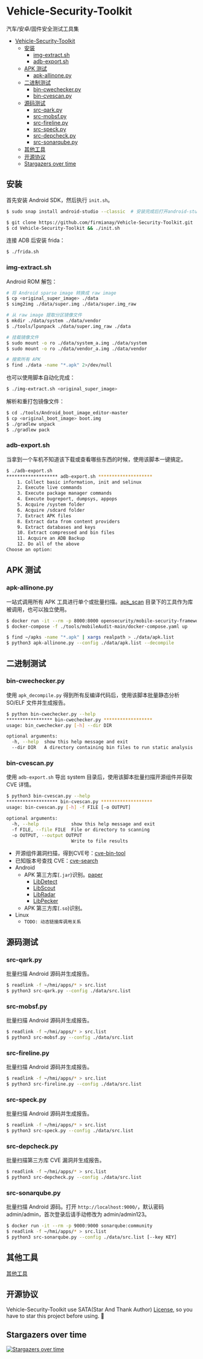 # Vehicle-Security-Toolkit

汽车/安卓/固件安全测试工具集

- [Vehicle-Security-Toolkit](#vehicle-security-toolkit)
  - [安装](#安装)
    - [img-extract.sh](#img-extractsh)
    - [adb-export.sh](#adb-exportsh)
  - [APK 测试](#apk-测试)
    - [apk-allinone.py](#apk-allinonepy)
  - [二进制测试](#二进制测试)
    - [bin-cwechecker.py](#bin-cwecheckerpy)
    - [bin-cvescan.py](#bin-cvescanpy)
  - [源码测试](#源码测试)
    - [src-qark.py](#src-qarkpy)
    - [src-mobsf.py](#src-mobsfpy)
    - [src-fireline.py](#src-firelinepy)
    - [src-speck.py](#src-speckpy)
    - [src-depcheck.py](#src-depcheckpy)
    - [src-sonarqube.py](#src-sonarqubepy)
  - [其他工具](#其他工具)
  - [开源协议](#开源协议)
  - [Stargazers over time](#stargazers-over-time)

## 安装

首先安装 Android SDK，然后执行 `init.sh`。

```sh
$ sudo snap install android-studio --classic  # 安装完成后打开android-studio进行设置

$ git clone https://github.com/firmianay/Vehicle-Security-Toolkit.git
$ cd Vehicle-Security-Toolkit && ./init.sh
```

连接 ADB 后安装 frida：

```sh
$ ./frida.sh
```

### img-extract.sh

Android ROM 解包：

```sh
# 将 Android sparse image 转换成 raw image
$ cp <original_super_image> ./data
$ simg2img ./data/super.img ./data/super.img_raw

# 从 raw image 提取分区镜像文件
$ mkdir ./data/system ./data/vendor
$ ./tools/lpunpack ./data/super.img_raw ./data

# 挂载镜像文件
$ sudo mount -o ro ./data/system_a.img ./data/system
$ sudo mount -o ro ./data/vendor_a.img ./data/vendor

# 搜索所有 APK
$ find ./data -name "*.apk" 2>/dev/null
```

也可以使用脚本自动化完成：

```sh
$ ./img-extract.sh <original_super_image>
```

解析和重打包镜像文件：

```sh
$ cd ./tools/Android_boot_image_editor-master
$ cp <original_boot_image> boot.img
$ ./gradlew unpack
$ ./gradlew pack
```

### adb-export.sh

当拿到一个车机不知道该下载或查看哪些东西的时候，使用该脚本一键搞定。

```sh
$ ./adb-export.sh
******************* adb-export.sh ********************
    1. Collect basic information, init and selinux
    2. Execute live commands
    3. Execute package manager commands
    4. Execute bugreport, dumpsys, appops
    5. Acquire /system folder
    6. Acquire /sdcard folder
    7. Extract APK files
    8. Extract data from content providers
    9. Extract databases and keys
    10. Extract compressed and bin files
    11. Acquire an ADB Backup
    12. Do all of the above
Choose an option: 
```

## APK 测试

### apk-allinone.py

一站式调用所有 APK 工具进行单个或批量扫描。[apk_scan](./apk_scan) 目录下的工具作为库被调用，也可以独立使用。

```sh
$ docker run -it --rm -p 8000:8000 opensecurity/mobile-security-framework-mobsf
$ docker-compose -f ./tools/mobileAudit-main/docker-compose.yaml up

$ find ~/apks -name "*.apk" | xargs realpath > ./data/apk.list
$ python3 apk-allinone.py --config ./data/apk.list --decompile
```

## 二进制测试
### bin-cwechecker.py

使用 `apk_decompile.py` 得到所有反编译代码后，使用该脚本批量静态分析 SO/ELF 文件并生成报告。

```sh
$ python bin-cwechecker.py --help
***************** bin-cwechecker.py ******************
usage: bin_cwechecker.py [-h] --dir DIR

optional arguments:
  -h, --help  show this help message and exit
  --dir DIR   A directory containing bin files to run static analysis
```

### bin-cvescan.py

使用 `adb-export.sh` 导出 system 目录后，使用该脚本批量扫描开源组件并获取 CVE 详情。

```sh
$ python3 bin-cvescan.py --help
******************* bin-cvescan.py *******************
usage: bin-cvescan.py [-h] -f FILE [-o OUTPUT]

optional arguments:
  -h, --help            show this help message and exit
  -f FILE, --file FILE  File or directory to scanning
  -o OUTPUT, --output OUTPUT
                        Write to file results
```

- 开源组件漏洞扫描，得到CVE号：[cve-bin-tool](https://github.com/intel/cve-bin-tool)
- 已知版本号查找 CVE：[cve-search](https://github.com/cve-search/cve-search)
- Android
  - APK 第三方库(`.jar`)识别。[paper](https://arxiv.org/pdf/2108.01964.pdf)
    - [LibDetect](https://sites.google.com/view/libdetect/)
    - [LibScout](https://github.com/reddr/LibScout)
    - [LibRadar](https://github.com/pkumza/LibRadar)
    - [LibPecker](https://github.com/yuanxzhang/LibPecker)
  - APK 第三方库(`.so`)识别。
- Linux
  - `TODO: 动态链接库调用关系`

## 源码测试
### src-qark.py

批量扫描 Android 源码并生成报告。

```sh
$ readlink -f ~/hmi/apps/* > src.list
$ python3 src-qark.py --config ./data/src.list
```

### src-mobsf.py

批量扫描 Android 源码并生成报告。

```sh
$ readlink -f ~/hmi/apps/* > src.list
$ python3 src-mobsf.py --config ./data/src.list
```

### src-fireline.py

批量扫描 Android 源码并生成报告。

```sh
$ readlink -f ~/hmi/apps/* > src.list
$ python3 src-fireline.py --config ./data/src.list
```

### src-speck.py

批量扫描 Android 源码并生成报告。

```sh
$ readlink -f ~/hmi/apps/* > src.list
$ python3 src-speck.py --config ./data/src.list
```

### src-depcheck.py

批量扫描第三方库 CVE 漏洞并生成报告。

```sh
$ readlink -f ~/hmi/apps/* > src.list
$ python3 src-depcheck.py --config ./data/src.list
```

### src-sonarqube.py

批量扫描 Android 源码。打开 `http://localhost:9000/`，默认密码 admin/admin，首次登录后请手动修改为 admin/admin123。

```sh
$ docker run -it --rm -p 9000:9000 sonarqube:community
$ readlink -f ~/hmi/apps/* > src.list
$ python3 src-sonarqube.py --config ./data/src.list [--key KEY]
```

## 其他工具

[其他工具](./others)

## 开源协议

Vehicle-Security-Toolkit use SATA(Star And Thank Author) [License](./LICENSE), so you have to star this project before using. 🙏

## Stargazers over time

[![Stargazers over time](https://starchart.cc/firmianay/Vehicle-Security-Toolkit.svg)](https://starchart.cc/firmianay/Vehicle-Security-Toolkit)
